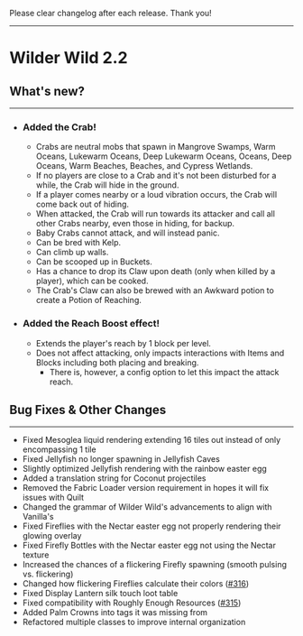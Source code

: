 Please clear changelog after each release.
Thank you!

-----------------
# Wilder Wild 2.2
## What's new?

---

- ### Added the Crab!
    - Crabs are neutral mobs that spawn in Mangrove Swamps, Warm Oceans, Lukewarm Oceans, Deep Lukewarm Oceans, Oceans, Deep Oceans, Warm Beaches, Beaches, and Cypress Wetlands.
    - If no players are close to a Crab and it's not been disturbed for a while, the Crab will hide in the ground.
    - If a player comes nearby or a loud vibration occurs, the Crab will come back out of hiding.
    - When attacked, the Crab will run towards its attacker and call all other Crabs nearby, even those in hiding, for backup.
    - Baby Crabs cannot attack, and will instead panic.
    - Can be bred with Kelp.
    - Can climb up walls.
    - Can be scooped up in Buckets.
    - Has a chance to drop its Claw upon death (only when killed by a player), which can be cooked.
    - The Crab's Claw can also be brewed with an Awkward potion to create a Potion of Reaching.
- ### Added the Reach Boost effect!
    - Extends the player's reach by 1 block per level.
    - Does not affect attacking, only impacts interactions with Items and Blocks including both placing and breaking.
        - There is, however, a config option to let this impact the attack reach.

## Bug Fixes & Other Changes

---

- Fixed Mesoglea liquid rendering extending 16 tiles out instead of only encompassing 1 tile
- Fixed Jellyfish no longer spawning in Jellyfish Caves
- Slightly optimized Jellyfish rendering with the rainbow easter egg
- Added a translation string for Coconut projectiles
- Removed the Fabric Loader version requirement in hopes it will fix issues with Quilt
- Changed the grammar of Wilder Wild's advancements to align with Vanilla's
- Fixed Fireflies with the Nectar easter egg not properly rendering their glowing overlay
- Fixed Firefly Bottles with the Nectar easter egg not using the Nectar texture
- Increased the chances of a flickering Firefly spawning (smooth pulsing vs. flickering)
- Changed how flickering Fireflies calculate their colors ([#316](https://github.com/FrozenBlock/WilderWild/issues/316))
- Fixed Display Lantern silk touch loot table
- Fixed compatibility with Roughly Enough Resources ([#315](https://github.com/FrozenBlock/WilderWild/issues/315))
- Added Palm Crowns into tags it was missing from
- Refactored multiple classes to improve internal organization
